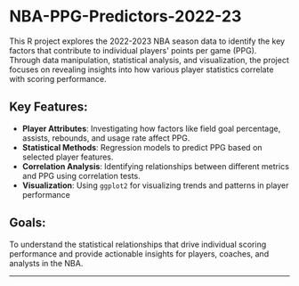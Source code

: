# NBA-PPG-Predictors-2022-23

This R project explores the 2022-2023 NBA season data to identify the key factors that contribute to individual players' points per game (PPG). Through data manipulation, statistical analysis, and visualization, the project focuses on revealing insights into how various player statistics correlate with scoring performance.

## Key Features:
- **Player Attributes**: Investigating how factors like field goal percentage, assists, rebounds, and usage rate affect PPG.
- **Statistical Methods**: Regression models to predict PPG based on selected player features.
- **Correlation Analysis**: Identifying relationships between different metrics and PPG using correlation tests.
- **Visualization**: Using `ggplot2` for visualizing trends and patterns in player performance

## Goals:
To understand the statistical relationships that drive individual scoring performance and provide actionable insights for players, coaches, and analysts in the NBA.

---
  

